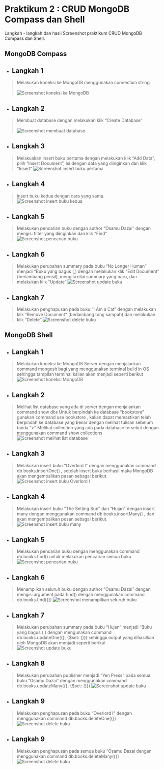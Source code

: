 # Praktikum 2 : CRUD MongoDB Compass dan Shell

Langkah - langkah dan hasil Screenshot praktikum CRUD MongoDB Compass dan Shell.
## MongoDB Compass
* ## Langkah 1 
> Melakukan koneksi ke MongoDB menggunakan connection string <br /><br />
![Screenshot koneksi ke MongoDB](../Screenshoot/Modul2/1.png)

* ## Langkah 2 
> Membuat database dengan melakukan klik “Create Database” <br /><br />
![Screenshot membuat database](../Screenshoot/Modul2/(822).png)

* ## Langkah 3 
> Melakuakan insert buku pertama dengan melakukan klik “Add Data”, pilih “Insert
Document”, isi dengan data yang diinginkan dan klik “Insert”
![Screenshot insert buku pertama](../Screenshoot/Modul2/3.png)

* ## Langkah 4 
> insert buku kedua dengan cara yang sama.
![Screenshot insert buku kedua](../Screenshoot/Modul2/4.png)

* ## Langkah 5
> Melakukan pencarian buku dengan author “Osamu Dazai” dengan mengisi filter yang
diinginkan dan klik “Find”
![Screenshot pencarian buku](../Screenshoot/Modul2/5.png)

* ## Langkah 6
> Melakukan perubahan summary pada buku “No Longer Human” menjadi “Buku yang
bagus (<NAMA>,<NIM>) dengan melakukan klik “Edit Document” (berlambang
pensil), mengisi nilai summary yang baru, dan melakukan klik “Update”
![Screenshot update buku](../Screenshoot/Modul2/6.png)

* ## Langkah 7
> Melakukan penghapusan pada buku “I Am a Cat” dengan melakukan klik “Remove
Document” (berlambang tong sampah) dan melakukan klik “Delete”
![Screenshot delete buku](../Screenshoot/Modul2/7.png)

## MongoDB Shell
* ## Langkah 1
> Melakukan koneksi ke MongoDB Server dengan menjalankan command mongosh bagi
yang menggunakan terminal build in OS sehingga tampilan terminal kalian akan
menjadi seperti berikut
![Screenshot koneksi MongoDB](../Screenshoot/Modul2/8.png)

* ## Langkah 2
> Melihat list database yang ada di server dengan menjalankan command
show dbs
> Untuk berpindah ke database “bookstore” gunakan command use bookstore , kalian
dapat memastikan telah berpindah ke database yang benar dengan melihat tulisan
sebelum tanda “>”
> Melihat collection yang ada pada database tersebut dengan
menggunakan command show collections
![Screenshot melihat list database](../Screenshoot/Modul2/9.png)

* ## Langkah 3
> Melakukan insert buku “Overlord I” dengan menggunakan command
db.books.insertOne(<data kalian>) , setelah insert buku berhasil maka MongoDB akan
mengembalikan pesan sebagai berikut.
![Screenshot insert buku Overlord I](../Screenshoot/Modul2/10.png)

* ## Langkah 4
> Melakukan insert buku “The Setting Sun” dan “Hujan” dengan insert many dengan
menggunakan command db.books.insertMany(<data kalian>) , dan akan mengembalikan pesan sebagai berikut.
![Screenshot insert buku many](../Screenshoot/Modul2/11.png)

* ## Langkah 5
> Melakukan pencarian buku dengan menggunakan command db.books.find() untuk
melakukan pencarian semua buku.
![Screenshot pencarian buku](../Screenshoot/Modul2/12.png)

* ## Langkah 6
> Menampilkan seluruh buku dengan author “Osamu Dazai” dengan mengisi argument
pada find() dengan menggunakan command db.books.find({<filter yang ingin
diisi>})
![Screenshot menampilkan seluruh buku](../Screenshoot/Modul2/13.png)

* ## Langkah 7
> Melakukan perubahan summary pada buku “Hujan” menjadi “Buku yang bagus
(<NAMA>,<NIM>) dengan mengunakan command db.books.updateOne({<filter>},
{$set: {<data yang akan di update>}}) sehingga output yang dihasilkan oleh MongoDB
akan menjadi seperti berikut
![Screenshot update buku](../Screenshoot/Modul2/14.png)

* ## Langkah 8
> Melakukan perubahan publisher menjadi “Yen Press” pada semua buku “Osamu
Dazai” dengan menggunakan command db.books.updateMany({<filter>}, {$set: {<data
yang akan di update>}})
![Screenshot update buku](../Screenshoot/Modul2/15.png)

* ## Langkah 9
> Melakukan penghapusan pada buku “Overlord I” dengan menggunakan command
db.books.deleteOne({<argument>})
![Screenshot delete buku](../Screenshoot/Modul2/16.png)

* ## Langkah 9
> Melakukan penghapusan pada semua buku “Osamu Dazai dengan menggunakan
command db.books.deleteMany({<argument>})
![Screenshot delete buku](../Screenshoot/Modul2/17.png)












